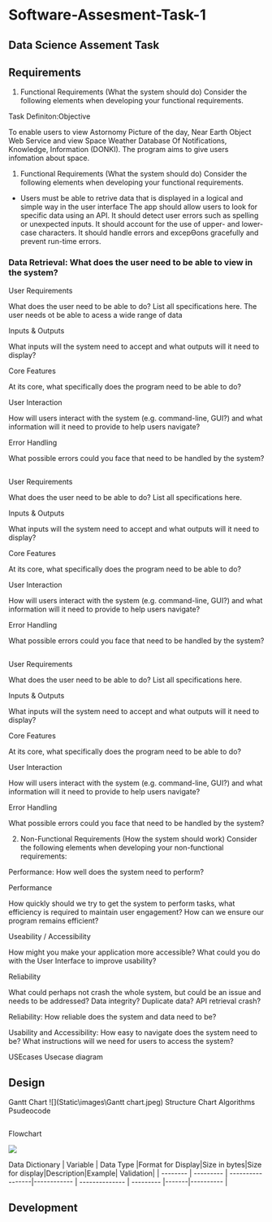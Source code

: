 # Software-Assesment-Task-1
## Data Science Assement Task

## Requirements
1. Functional Requirements (What the system should do)
Consider the following elements when developing your functional requirements. 


Task Definiton:Objective

To enable users to view Astornomy Picture of the day, Near Earth Object Web Service and view Space Weather Database Of Notifications, Knowledge, Information (DONKI). The program aims to give users infomation about space.

1. Functional Requirements (What the system should do)
Consider the following elements when developing your functional requirements. 
- Users must be able to retrive data that is displayed in a logical and simple way in the user interface
The app should allow users to look for specific data using an API. It should detect user errors such as
spelling or unexpected inputs. It should account for the use of upper- and lower-case characters. It
should handle errors and excepƟons gracefully and prevent run-time errors.



### Data Retrieval: What does the user need to be able to view in the system? 

User Requirements

What does the user need to be able to do? List all specifications here.
The user needs ot be able to acess a wide range of data

Inputs & Outputs

What inputs will the system need to accept and what outputs will it need to display?

Core Features

At its core, what specifically does the program need to be able to do?

User Interaction

How will users interact with the system (e.g. command-line, GUI?) and what information will it need to provide to help users navigate?

Error Handling

What possible errors could you face that need to be handled by the system?


##
User Requirements

What does the user need to be able to do? List all specifications here.

Inputs & Outputs

What inputs will the system need to accept and what outputs will it need to display?

Core Features

At its core, what specifically does the program need to be able to do?

User Interaction

How will users interact with the system (e.g. command-line, GUI?) and what information will it need to provide to help users navigate?

Error Handling

What possible errors could you face that need to be handled by the system?





##

User Requirements

What does the user need to be able to do? List all specifications here.

Inputs & Outputs

What inputs will the system need to accept and what outputs will it need to display?

Core Features

At its core, what specifically does the program need to be able to do?

User Interaction

How will users interact with the system (e.g. command-line, GUI?) and what information will it need to provide to help users navigate?

Error Handling

What possible errors could you face that need to be handled by the system?





2. Non-Functional Requirements (How the system should work)
Consider the following elements when developing your non-functional requirements:

Performance: How well does the system need to perform? 




Performance

How quickly should we try to get the system to perform tasks, what efficiency is required to maintain user engagement? How can we ensure our program remains efficient?

Useability / Accessibility

How might you make your application more accessible? What could you do with the User Interface to improve usability?

Reliability

What could perhaps not crash the whole system, but could be an issue and needs to be addressed? Data integrity? Duplicate data? API retrieval crash?

Reliability: How reliable does the system and data need to be?

Usability and Accessibility: How easy to navigate does the system need to be? What instructions will we need for users to access the system?


USEcases
Usecase diagram

## Design
Gantt Chart
![](Static\images\Gantt chart.jpeg)
Structure Chart 
Algorithms
Psudeocode
```

```
Flowchart

![](Static\images\flowchart.jpeg)

Data Dictionary 
| Variable | Data Type |Format for Display|Size in bytes|Size for display|Description|Example| Validation|
| -------- | --------- | -----------------|------------ | -------------- | --------- |-------|---------- |




## Development
